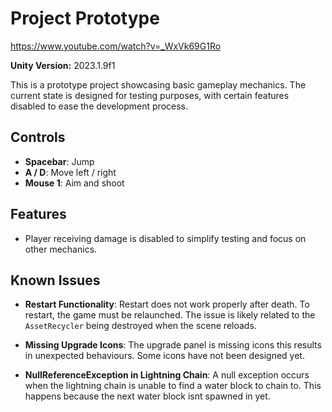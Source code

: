 # Project Prototype
https://www.youtube.com/watch?v=_WxVk69G1Ro

**Unity Version:** 2023.1.9f1

This is a prototype project showcasing basic gameplay mechanics. The current state is designed for testing purposes, with certain features disabled to ease the development process.

## Controls

- **Spacebar**: Jump  
- **A / D**: Move left / right  
- **Mouse 1**: Aim and shoot  

## Features

- Player receiving damage is disabled to simplify testing and focus on other mechanics.

## Known Issues

- **Restart Functionality**: Restart does not work properly after death. To restart, the game must be relaunched. The issue is likely related to the `AssetRecycler` being destroyed when the scene reloads.
  
- **Missing Upgrade Icons**: The upgrade panel is missing icons this results in unexpected behaviours. Some icons have not been designed yet.

- **NullReferenceException in Lightning Chain**: A null exception occurs when the lightning chain is unable to find a water block to chain to. This happens because the next water block isnt spawned in yet.
